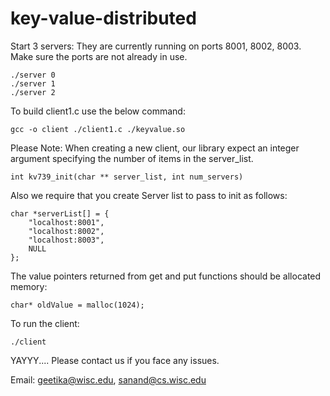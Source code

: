 # key-value-distributed


Start 3 servers: They are currently running on ports 8001, 8002, 8003. Make sure the ports are not already in use.

```
./server 0
./server 1
./server 2
```

To build client1.c use the below command:

```
gcc -o client ./client1.c ./keyvalue.so
```

Please Note: When creating a new client, our library expect an integer argument specifying the number of items in the server_list.

```
int kv739_init(char ** server_list, int num_servers)
```

Also we require that you create Server list to pass to init as follows:

```
char *serverList[] = {
    "localhost:8001",
    "localhost:8002",
    "localhost:8003",
    NULL
};
```

The value pointers returned from get and put functions should be allocated memory:

```
char* oldValue = malloc(1024);
```

To run the client:

```
./client
```
YAYYY.... Please contact us if you face any issues.

Email: geetika@wisc.edu, sanand@cs.wisc.edu







